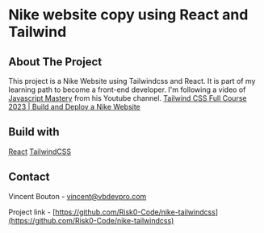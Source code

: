 # Nike website copy using React and Tailwind

## About The Project

This project is a Nike Website using Tailwindcss and React. It is part of my learning path to become a front-end developer.
I'm following a video of [Javascript Mastery](https://www.youtube.com/c/javascriptmastery) from his Youtube channel. [Tailwind CSS Full Course 2023 | Build and Deploy a Nike Website](https://www.youtube.com/watch?v=tS7upsfuxmo)

## Build with

[React](https://react.dev/)
[TailwindCSS](https://tailwindcss.com/)

## Contact

Vincent Bouton - [vincent@vbdevpro.com](mailto:vincent@vbdevpro.com)

Project link - [https://github.com/Risk0-Code/nike-tailwindcss](https://github.com/Risk0-Code/nike-tailwindcss)
